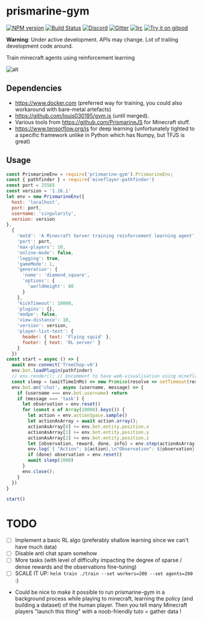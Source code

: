 # prismarine-gym
[![NPM version](https://img.shields.io/npm/v/prismarine-gym.svg)](http://npmjs.com/package/prismarine-gym)
[![Build Status](https://github.com/louis039195/prismarine-gym/workflows/CI/badge.svg)](https://github.com/louis039195/prismarine-gym/actions?query=workflow%3A%22CI%22)
[![Discord](https://img.shields.io/badge/chat-on%20discord-brightgreen.svg)](https://discord.gg/GsEFRM8)
[![Gitter](https://img.shields.io/badge/chat-on%20gitter-brightgreen.svg)](https://gitter.im/PrismarineJS/general)
[![Irc](https://img.shields.io/badge/chat-on%20irc-brightgreen.svg)](https://irc.gitter.im/)
[![Try it on gitpod](https://img.shields.io/badge/try-on%20gitpod-brightgreen.svg)](https://gitpod.io/#https://github.com/louis039195/prismarine-gym)

__Warning__: Under active development. APIs may change. Lot of trailing development code around.

Train minecraft agents using reinforcement learning

![alt](docs/treeChop.gif)

## Dependencies

- <https://www.docker.com> (preferred way for training, you could also workaround with bare-metal artefacts)
- <https://github.com/louis030195/gym.js> (until merged).
- Various tools from <https://github.com/PrismarineJS> for Minecraft stuff.
- <https://www.tensorflow.org/js> for deep learning (unfortunately tighted to a specific framework unlike in Python which has Numpy, but TFJS is great)

## Usage

```js
const PrismarineEnv = require('prismarine-gym').PrismarineEnv;
const { pathfinder } = require('mineflayer-pathfinder')
const port = 25565
const version = '1.16.1'
let env = new PrismarineEnv({
  host: 'localhost',
  port: port,
  username: 'singularity',
  version: version
},
  {
    'motd': 'A Minecraft Server training reinforcement learning agent',
    'port': port,
    'max-players': 10,
    'online-mode': false,
    'logging': true,
    'gameMode': 1,
    'generation': {
      'name': 'diamond_square',
      'options': {
        'worldHeight': 80
      }
    },
    'kickTimeout': 10000,
    'plugins': {},
    'modpe': false,
    'view-distance': 10,
    'version': version,
    'player-list-text': {
      header: { text: 'Flying squid' },
      footer: { text: 'RL server' }
    }
  })
const start = async () => {
  await env.connect('TreeChop-v0')
  env.bot.loadPlugin(pathfinder)
  // env.render(); // Uncomment to have web-visualisation using mineflayer-viewer
  const sleep = (waitTimeInMs) => new Promise(resolve => setTimeout(resolve, waitTimeInMs))
  env.bot.on('chat', async (username, message) => {
    if (username === env.bot.username) return
    if (message === 'task') {
      let observation = env.reset()
      for (const x of Array(10000).keys()) {
        let action = env.actionSpace.sample()
        let actionAsArray = await action.array();
        actionAsArray[0] += env.bot.entity.position.x
        actionAsArray[1] += env.bot.entity.position.y
        actionAsArray[2] += env.bot.entity.position.z
        let [observation, reward, done, info] = env.step(actionAsArray)
        env.log(`{ "Action": ${action},\n"Observation": ${observation},\n"Reward": ${reward},\n"Done": ${done},\n"Info": ${info}}\n`, true)
        if (done) observation = env.reset()
        await sleep(1000)
      }
      env.close();
    }
  })
}

start()

```

# TODO

- [ ] Implement a basic RL algo (preferably shallow learning since we can't have much data)
- [ ] Disable anti chat spam somehow
- [ ] More tasks (with level of difficulty impacting the degree of sparse / dense rewards and the observations fine-tuning)
- [ ] SCALE IT UP: `helm train ./train --set workers=200 --set agents=200` :)
- Could be nice to make it possible to run prismarine-gym in a background process while playing to minecraft, learning the policy (and building a dataset) of the human player. Then you tell many Minecraft players "launch this thing" with a noob-friendly tuto = gather data !
